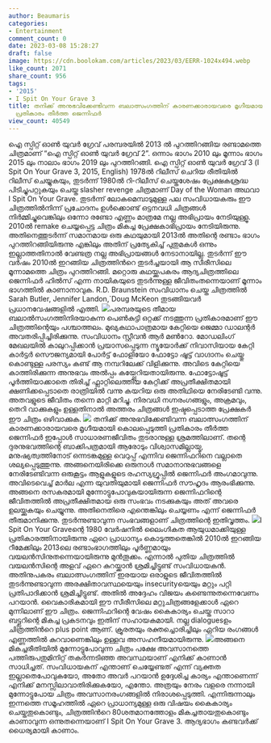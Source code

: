 ```yaml
---
author: Beaumaris
categories:
- Entertainment
comment_count: 0
date: 2023-03-08 15:28:27
draft: false
image: https://cdn.boolokam.com/articles/2023/03/EERR-1024x494.webp
like_count: 2071
share_count: 956
tags:
- '2015'
- I Spit On Your Grave 3
title: തനിക്ക് അനുഭവിക്കേണ്ടിവന്ന ബലാത്സംഗത്തിന് കാരണക്കാരായവരെ മൃഗീയമായി കൊലപ്പെടുത്തി
  പ്രതികാരം തീര്‍ത്ത ജെന്നിഫര്‍
view_count: 40549
---
```


ഐ സ്പിറ്റ് ഓണ്‍ യുവര്‍ ഗ്രേവ് പരമ്പരയില്‍ 2013 ല്‍ പുറത്തിറങ്ങിയ രണ്ടാമത്തെ ചിത്രമാണ് “ഐ സ്പിറ്റ് ഓണ്‍ യുവര്‍ ഗ്രേവ് 2”. ഒന്നാം ഭാഗം 2010 ലും മൂന്നാം ഭാഗം 2015 ലും നാലാം ഭാഗം 2019 ലും പുറത്തിറങ്ങി. ഐ സ്പിറ്റ് ഓണ്‍ യുവര്‍ ഗ്രേവ്‌ 3 (I Spit On Your Grave 3, 2015, English) 1978ല്‍ റിലീസ് ചെറിയ രീതിയില്‍ റിലീസ് ചെയ്യുകയും, തുടര്‍ന്ന് 1980ല്‍ റി-റിലീസ് ചെയ്തശേഷം പ്രേക്ഷകശ്രദ്ധ പിടിച്ചുപറ്റുകയും ചെയ്ത slasher revenge ചിത്രമാണ് Day of the Woman അഥവാ I Spit On Your Grave. തുടര്‍ന്ന് ലോകമെമ്പാടുമുള്ള പല സംവിധായകരും ഈ ചിത്രത്തില്‍നിന്ന് പ്രചോദനം ഉള്‍ക്കൊണ്ട് ഒട്ടനവധി ചിത്രങ്ങള്‍ നിര്‍മ്മിച്ചുവെങ്കിലും ഒന്നോ രണ്ടോ എണ്ണം മാത്രമേ നല്ല അഭിപ്രായം നേടിയുള്ളൂ. 2010ല്‍ remake ചെയ്യപ്പെട്ട ചിത്രം മികച്ച പ്രേക്ഷകാഭിപ്രായം നേടിയിരുന്നു. അതിനെത്തുടര്‍ന്ന് സമാനമായ ഒരു കഥയുമായി 2013ല്‍ അതിന്റെ രണ്ടാം ഭാഗം പുറത്തിറങ്ങിയിരുന്നു എങ്കിലും അതിന് പ്രത്യേകിച്ച് പുതുമകള്‍ ഒന്നും ഇല്ലാത്തതിനാല്‍ വേണ്ടത്ര നല്ല അഭിപ്രായങ്ങള്‍ നേടാനായില്ല. തുടര്‍ന്ന് ഈ വര്‍ഷം 2010ല്‍ ഇറങ്ങിയ ചിത്രത്തിന്‍റെ തുടര്‍ച്ചയായി ആ സീരീസിലെ മൂന്നാമത്തെ ചിത്രം പുറത്തിറങ്ങി. മറ്റൊരു കഥയ്ക്കുപകരം ആദ്യചിത്രത്തിലെ ജെന്നിഫര്‍ ഹില്‍സ് എന്ന നായികയുടെ തുടര്‍ന്നുള്ള ജീവിതംതന്നെയാണ് മൂന്നാം ഭാഗത്തില്‍ കാണാനാവുക. R.D. Braunstein സംവിധാനം ചെയ്ത ചിത്രത്തില്‍ Sarah Butler, Jennifer Landon,`Doug McKeon തുടങ്ങിയവര്‍ പ്രധാനവേഷങ്ങളില്‍ എത്തി. ![](https://cdn.boolokam.com/articles/2023/03/EERR-1024x494.webp)പരമ്പരയുടെ തീമായ ബലാല്‍സംഗത്തിനിരയാകുന്ന പെണ്‍കുട്ടി ഒറ്റക്ക് നടത്തുന്ന പ്രതികാരമാണ് ഈ ചിത്രത്തിന്റെയും പശ്ചാത്തലം. മുഖ്യകഥാപാത്രമായ കേറ്റിയെ ജെമ്മാ ഡാലന്റര്‍ അവതരിപ്പിച്ചിരിക്കുന്നു. സംവിധാനം സ്റ്റീവന്‍ ആര്‍ മണ്‍റോ. മോഡലിംഗ് മേഖലയില്‍ കാലുറപ്പിക്കാന്‍ പ്രയാസപ്പെടുന്ന ന്യൂയോര്‍ക്ക് നിവാസിയായ കേറ്റി കാര്‍ട്ടര്‍ സൌജന്യമായി പോര്‍ട്ട് ഫോളിയോ ഫോട്ടോ ഷൂട്ട് വാഗ്ദാനം ചെയ്തു കൊണ്ടുള്ള പരസ്യം കണ്ട് ആ നമ്പറിലേക്ക് വിളിക്കുന്നു. അവിടെ കേറ്റിയെ കാത്തിരിക്കുന്ന അനുഭവം അല്‍പ്പം കയ്പ്പേറിയതായിരുന്നു. ഫോട്ടോഷൂട്ട് പൂര്‍ത്തിയാക്കാതെ തിരിച്ച് ഫ്ലാറ്റിലെത്തിയ കേറ്റിക്ക് അപ്രതീക്ഷിതമായി ക്ഷണിക്കപ്പെടാതെ രാത്രിയില്‍ വന്നു കയറിയ ഒരു അതിഥിയെ നേരിടേണ്ടി വന്നു. അതവളുടെ ജീവിതം തന്നെ മാറ്റി മറിച്ചു. നിരവധി നഗ്നരംഗങ്ങളും, അക്രമവും, തെറി വാക്കുകളും ഉള്ളതിനാല്‍ അത്തരം ചിത്രങ്ങള്‍ ഇഷ്ടപ്പെടാത്ത പ്രേക്ഷകര്‍ ഈ ചിത്രം ഒഴിവാക്കുക. ![](https://cdn.boolokam.com/articles/2023/03/RRRR-1024x576.webp) തനിക്ക് അനുഭവിക്കേണ്ടിവന്ന ബലാത്സംഗത്തിന് കാരണക്കാരായവരെ മൃഗീയമായി കൊലപ്പെടുത്തി പ്രതികാരം തീര്‍ത്ത ജെന്നിഫര്‍ ഇപ്പോള്‍ സാധാരണജീവിതം തുടരാനുള്ള ശ്രമത്തിലാണ്. തന്റെ ദുരനുഭവത്തിന്റെ ബാക്കിപത്രമായി ആരോടും വിശ്വാസമില്ലായ്മ, മനുഷ്യത്വത്തിനോട് ഒന്നടങ്കമുള്ള വെറുപ്പ് എന്നിവ ജെന്നിഫറിനെ വല്ലാതെ ശല്യപ്പെടുത്തുന്നു. അങ്ങനെയിരിക്കെ ഒരുനാള്‍ സമാനാനുഭവങ്ങളെ നേരിടേണ്ടിവന്ന ഒരുകൂട്ടം ആളുകളുടെ രഹസ്യഗ്രൂപ്പില്‍ ജെന്നിഫര്‍ അംഗമാവുന്നു. അവിടെവെച്ച് മാര്‍ല എന്ന യുവതിയുമായി ജെന്നിഫര്‍ സൗഹൃദം ആരംഭിക്കുന്നു. അങ്ങനെ രസകരമായി മുന്നോട്ടുപോവുകയായിരുന്ന ജെന്നിഫറിന്റെ ജീവിതത്തില്‍ അപ്രതീക്ഷിതമായ ഒരു സംഭവം നടക്കുകയും അത് അവരെ ഉലയ്ക്കുകയും ചെയ്യുന്നു. അതിനെതിരെ എന്തെങ്കിലും ചെയ്യണം എന്ന് ജെന്നിഫര്‍ തീരുമാനിക്കുന്നു. തുടര്‍ന്നുണ്ടാവുന്ന സംഭവങ്ങളാണ് ചിത്രത്തിന്റെ ഇതിവൃത്തം. ![](https://cdn.boolokam.com/articles/2023/03/RRTTT-1024x576.jpg)I Spit On Your Graveന്റെ 1980 വേര്‍ഷനില്‍ ലൈംഗികത ആയുധമാക്കിയുള്ള പ്രതികാരത്തിനായിരുന്നു ഏറെ പ്രാധാന്യം കൊടുത്തതെങ്കില്‍ 2010ല്‍ ഇറങ്ങിയ റീമേക്കിലും 2013ലെ രണ്ടാംഭാഗത്തിലും പൂര്‍ണ്ണമായും വയലന്‍സിനുതന്നെയായിരുന്നു മുന്‍‌തൂക്കം. എന്നാല്‍ പുതിയ ചിത്രത്തില്‍ വയലന്‍സിന്റെ അളവ് ഏറെ കുറയ്ക്കാന്‍ ശ്രമിച്ചിട്ടുണ്ട് സംവിധായകന്‍. അതിനുപകരം ബലാത്സംഗത്തിന് ഇരയായ ഒരാളുടെ ജീവിതത്തില്‍ തുടര്‍ന്നുണ്ടാവുന്ന അരക്ഷിതാവസ്ഥയെയും insecurityയെയും മറ്റും പറ്റി പ്രതിപാദിക്കാന്‍ ശ്രമിച്ചിട്ടുണ്ട്. അതില്‍ അദ്ദേഹം വിജയം കണ്ടെന്നുതന്നെവേണം പറയാന്‍. വൈകാരികമായി ഈ സീരീസിലെ മറ്റുചിത്രങ്ങളേക്കാള്‍ ഏറെ മുന്നിലാണ് ഈ ചിത്രം. ജെന്നിഫറിന്റെ വേഷം കൈകാര്യം ചെയ്ത സാറാ ബട്ട്ലറിന്റെ മികച്ച പ്രകടനവും ഇതിന് സഹായകമായി. നല്ല dialoguesഉം ചിത്രത്തിന്‍റെ plus point ആണ്. ക്രൂരതയും രക്തച്ചൊരിച്ചിലും ഏറിയ രംഗങ്ങള്‍ എണ്ണത്തില്‍ കുറവാണെങ്കിലും ഉള്ളവ അസഹനീയമായിരുന്നു. ![](https://cdn.boolokam.com/articles/2023/03/QE.webp)അങ്ങനെ മികച്ചരീതിയില്‍ മുന്നോട്ടുപോവുന്ന ചിത്രം പക്ഷേ അവസാനത്തെ പത്തിരുപതുമിനിറ്റ് തകര്‍ന്നടിഞ്ഞ അവസ്ഥയാണ് എനിക്ക് കാണാന്‍ സാധിച്ചത്. സംവിധായകന് എന്താണ് ചെയ്യേണ്ടത് എന്ന് വ്യക്തത ഇല്ലാതെപോവുകയോ, അതോ അവര്‍ പറയാന്‍ ഉദ്ദേശിച്ച കാര്യം എന്താണെന്ന് എനിക്ക് മനസ്സിലാവാതിരിക്കുകയോ, എന്തോ. അത്രയും നേരം വളരെ നന്നായി മുന്നോട്ടുപോയ ചിത്രം അവസാനരംഗങ്ങളില്‍ നിരാശപ്പെടുത്തി. എന്നിരുന്നാലും ഇന്നത്തെ സമൂഹത്തില്‍ ഏറെ പ്രാധാന്യമുള്ള ഒരു വിഷയം കൈകാര്യം ചെയ്തതുകൊണ്ടും, ചിത്രത്തിന്‍റെ 80ശതമാനത്തോളം മികച്ചതായതുകൊണ്ടും കാണാവുന്ന ഒന്നുതന്നെയാണ് I Spit On Your Grave 3. ആദ്യഭാഗം കണ്ടവര്‍ക്ക് ധൈര്യമായി കാണാം.